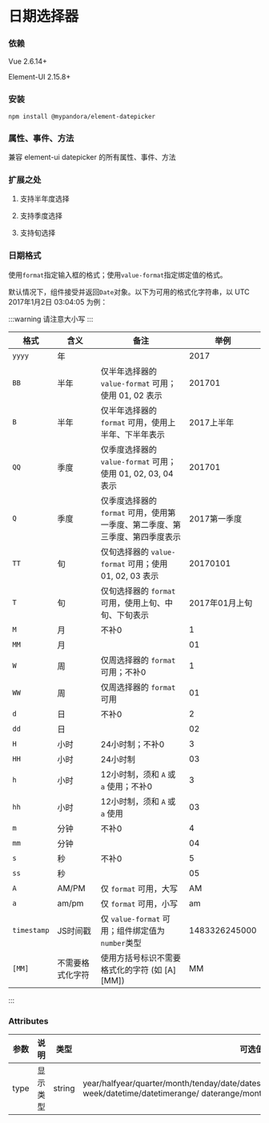 # 日期选择器

### 依赖

Vue 2.6.14+

Element-UI 2.15.8+


### 安装

```
npm install @mypandora/element-datepicker
```

### 属性、事件、方法

兼容 element-ui datepicker 的所有属性、事件、方法

### 扩展之处

1. 支持半年度选择

2. 支持季度选择

3. 支持旬选择


###  日期格式

使用`format`指定输入框的格式；使用`value-format`指定绑定值的格式。

默认情况下，组件接受并返回`Date`对象。以下为可用的格式化字符串，以 UTC 2017年1月2日 03:04:05 为例：

:::warning
请注意大小写
:::

| 格式 | 含义 | 备注 | 举例 |
|------|------|------|------|
| `yyyy` | 年 | | 2017 |
| `BB` | 半年 | 仅半年选择器的 `value-format` 可用；使用 01, 02 表示| 201701|
| `B`  | 半年 | 仅半年选择器的 `format` 可用，使用上半年、下半年表示 | 2017上半年|
| `QQ` | 季度 | 仅季度选择器的 `value-format` 可用；使用 01, 02, 03, 04 表示| 201701|
| `Q`  | 季度 | 仅季度选择器的 `format` 可用，使用第一季度、第二季度、第三季度、第四季度表示 | 2017第一季度|
| `TT` | 旬 | 仅旬选择器的 `value-format` 可用；使用 01, 02, 03 表示| 20170101|
| `T`  | 旬 | 仅旬选择器的 `format` 可用，使用上旬、中旬、下旬表示 | 2017年01月上旬|
| `M`  | 月 | 不补0 | 1 |
| `MM` | 月 | | 01 |
| `W`  | 周 | 仅周选择器的 `format` 可用；不补0 | 1 |
| `WW` | 周 | 仅周选择器的 `format` 可用 | 01 |
| `d`  | 日 | 不补0 | 2 |
| `dd` | 日 | | 02 |
| `H`  | 小时 | 24小时制；不补0 | 3 |
| `HH` | 小时 | 24小时制 | 03 |
| `h`  | 小时 | 12小时制，须和 `A` 或 `a` 使用；不补0 | 3 |
| `hh` | 小时 | 12小时制，须和 `A` 或 `a` 使用 | 03 |
| `m`  | 分钟 | 不补0 | 4 |
| `mm` | 分钟 | | 04 |
| `s`  | 秒 | 不补0 | 5 |
| `ss` | 秒 | | 05 |
| `A`  | AM/PM | 仅 `format` 可用，大写 | AM |
| `a`  | am/pm | 仅 `format` 可用，小写 | am |
| `timestamp` | JS时间戳 | 仅 `value-format` 可用；组件绑定值为`number`类型 | 1483326245000 |
| `[MM]` | 不需要格式化字符 | 使用方括号标识不需要格式化的字符 (如  [A] [MM])  | MM |

:::

### Attributes
| 参数      | 说明          | 类型      | 可选值                           | 默认值  |
|---------- |-------------- |---------- |--------------------------------  |-------- |
| type | 显示类型 | string | year/halfyear/quarter/month/tenday/date/dates/tendays/months/quarters/halfyears/years week/datetime/datetimerange/ daterange/monthrange | date |
